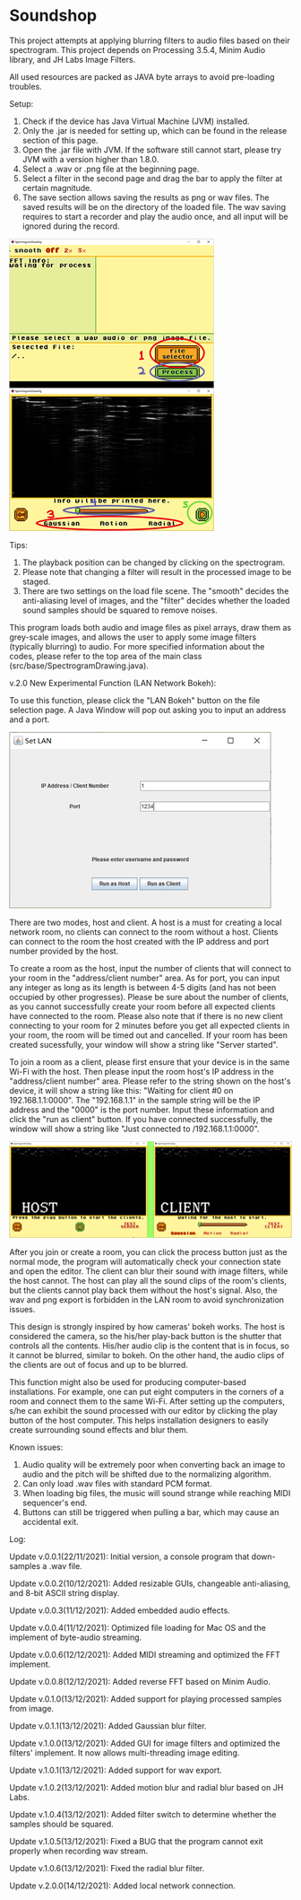 # Soundshop
This project attempts at applying blurring filters to audio files based on their spectrogram. This project depends on Processing 3.5.4, Minim Audio library, and JH Labs Image Filters.

All used resources are packed as JAVA byte arrays to avoid pre-loading troubles.

Setup:
1. Check if the device has Java Virtual Machine (JVM) installed.
2. Only the .jar is needed for setting up, which can be found in the release section of this page.
3. Open the .jar file with JVM. If the software still cannot start, please try JVM with a version higher than 1.8.0.
4. Select a .wav or .png file at the beginning page.
5. Select a filter in the second page and drag the bar to apply the filter at certain magnitude.
6. The save section allows saving the results as png or wav files. The saved results will be on the directory of the loaded file.
The wav saving requires to start a recorder and play the audio once, and all input will be ignored during the record.

![image](https://github.com/El-Mundo/Soundshop/blob/master/guide.png)

Tips:
1. The playback position can be changed by clicking on the spectrogram.
2. Please note that changing a filter will result in the processed image to be staged.
3. There are two settings on the load file scene. The "smooth" decides the anti-aliasing level of images, and the "filter" decides whether the loaded sound samples should be squared to remove noises.

This program loads both audio and image files as pixel arrays, draw them as grey-scale images, and allows the user to apply some image filters (typically blurring) to audio.
For more specified information about the codes, please refer to the top area of the main class (src/base/SpectrogramDrawing.java).



v.2.0 New Experimental Function (LAN Network Bokeh):

To use this function, please click the "LAN Bokeh" button on the file selection page.
A Java Window will pop out asking you to input an address and a port.

![image](https://github.com/El-Mundo/Soundshop/blob/master/setlan.png)

There are two modes, host and client.
A host is a must for creating a local network room, no clients can connect to the room without a host.
Clients can connect to the room the host created with the IP address and port number provided by the host.

To create a room as the host, input the number of clients that will connect to your room in the "address/client number" area.
As for port, you can input any integer as long as its length is between 4-5 digits (and has not been occupied by other progresses).
Please be sure about the number of clients, as you cannot successfully create your room before all expected clients have connected to the room.
Please also note that if there is no new client connecting to your room for 2 minutes before you get all expected clients in your room, the room will be timed out and cancelled.
If your room has been created sucessfully, your window will show a string like "Server started".

To join a room as a client, please first ensure that your device is in the same Wi-Fi with the host.
Then please input the room host's IP address in the "address/client number" area.
Please refer to the string shown on the host's device, it will show a string like this: "Waiting for client #0 on 192.168.1.1:0000".
The "192.168.1.1" in the sample string will be the IP address and the "0000" is the port number.
Input these information and click the "run as client" button.
If you have connected successfully, the window will show a string like "Just connected to /192.168.1.1:0000".

![image](https://github.com/El-Mundo/Soundshop/blob/master/hostandclient.png)

After you join or create a room, you can click the process button just as the normal mode,
the program will automatically check your connection state and open the editor.
The client can blur their sound with image filters, while the host cannot.
The host can play all the sound clips of the room's clients, but the clients cannot play back them without the host's signal.
Also, the wav and png export is forbidden in the LAN room to avoid synchronization issues.

This design is strongly inspired by how cameras' bokeh works.
The host is considered the camera, so the his/her play-back button is the shutter that controls all the contents.
His/her audio clip is the content that is in focus, so it cannot be blurred, similar to bokeh.
On the other hand, the audio clips of the clients are out of focus and up to be blurred.

This function might also be used for producing computer-based installations.
For example, one can put eight computers in the corners of a room and connect them to the same Wi-Fi.
After setting up the computers, s/he can exhibit the sound processed with our editor by clicking the play button of the host computer.
This helps installation designers to easily create surrounding sound effects and blur them.



Known issues:
1. Audio quality will be extremely poor when converting back an image to audio and the pitch will be shifted due to the normalizing algorithm.
2. Can only load .wav files with standard PCM format.
3. When loading big files, the music will sound strange while reaching MIDI sequencer's end.
4. Buttons can still be triggered when pulling a bar, which may cause an accidental exit.



Log:

Update v.0.0.1(22/11/2021): Initial version, a console program that down-samples a .wav file.

Update v.0.0.2(10/12/2021): Added resizable GUIs, changeable anti-aliasing, and 8-bit ASCII string display.

Update v.0.0.3(11/12/2021): Added embedded audio effects.

Update v.0.0.4(11/12/2021): Optimized file loading for Mac OS and the implement of byte-audio streaming.

Update v.0.0.6(12/12/2021): Added MIDI streaming and optimized the FFT implement.

Update v.0.0.8(12/12/2021): Added reverse FFT based on Minim Audio.

Update v.0.1.0(13/12/2021): Added support for playing processed samples from image.

Update v.0.1.1(13/12/2021): Added Gaussian blur filter.

Update v.1.0.0(13/12/2021): Added GUI for image filters and optimized the filters' implement. It now allows multi-threading image editing.

Update v.1.0.1(13/12/2021): Added support for wav export.

Update v.1.0.2(13/12/2021): Added motion blur and radial blur based on JH Labs.

Update v.1.0.4(13/12/2021): Added filter switch to determine whether the samples should be squared.

Update v.1.0.5(13/12/2021): Fixed a BUG that the program cannot exit properly when recording wav stream.

Update v.1.0.6(13/12/2021): Fixed the radial blur filter.

Update v.2.0.0(14/12/2021): Added local network connection.
